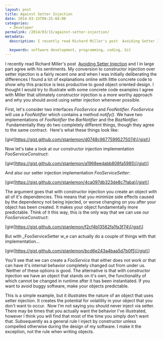 ```yaml
---
layout: post
title: Against Setter Injection
date: 2014-03-15T09:25-04:00
categories:
  - Developer
permalink: /2014/03/15/against-setter-injection/
metadata:
  description: I recently read Richard Miller's post  Avoiding Setter Injection and I in large part agree with his sentiments.

  keywords: software development, programming, coding, Git
---
```

I recently read Richard Miller's post  [Avoiding Setter Injection](http://richardmiller.co.uk/2014/03/12/avoiding-setter-injection/) and I in large part agree with his sentiments. My conversion to constructor injection over setter injection is a fairly recent one and when I was initially deliberating the differences I found a lot of explanations online with little concrete code to show why this practice is less productive to good object oriented design. I thought I would try to illustrate with some concrete code examples I agree with Miller that ultimately constructor injection is a more worthy approach and why you should avoid using setter injection whenever possible.

First, let's consider two interfaces _FooService_ and _FooNotifier. FooService_ will use a _FooNotifier_ which contains a method _notify()._ We have two implementations of _FooNotifier_ the _BarNotifier_ and the _BazNotifier._  Fundamentally they do two completely different things, though they agree to the same contract.  Here's what these things look like:

\[gist\]https://gist.github.com/stanlemon/d0748c96775995275074\[/gist\]

Now let's take a look at our constructor injection implementation _FooServiceConstruct_:

\[gist\]https://gist.github.com/stanlemon/a1968eedabb808fa5985\[/gist\]

And also our setter injection implementation _FooServiceSetter_:

\[gist\]https://gist.github.com/stanlemon/4ca097db323de8c7faba\[/gist\]

The argument goes that with constructor injection you create an object with all of it's dependencies. This means that you minimize side effects caused by the dependency not being injected, or worse changing on you after your object has been created. It makes your object fundamentally more predictable. Think of it this way, this is the only way that we can use our _FooServiceConstruct_:

\[gist\]https://gist.github.com/stanlemon/f2cf4b13562fa1fa3f74\[/gist\]

But with _FooServiceSetter w_e can actually do a couple of things with that implementation...

\[gist\]https://gist.github.com/stanlemon/bcd6e243a4baa5d7b0f5\[/gist\]

You'll see that we can create a _FooService_ that either does not work or that can have it's internal behavior completely changed out from under us.  Neither of these options is good. The alternative is that with constructor injection we have an object that stands on it's own, the functionality of which cannot be changed in runtime after it has been instantiated. If you want to avoid buggy software, make your objects predictable.

This is a simple example, but it illustrates the nature of an object that uses setter injection. It creates the potential for volatility in your object that you don't want to occur.  Now I'm not saying you should never inject via setter. There may be times that you actually want the behavior I've illustrated, however I think you will find that most of the time you simply don't want that. Subsequently as a general rule I inject by constructor unless compelled otherwise during the design of my software. I make it the exception, not the rule when writing objects.
